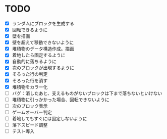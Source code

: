 # TODO

- [x] ランダムにブロックを生成する
- [x] 回転できるように
- [x] 壁を描画
- [x] 壁を超えて移動できないように
- [x] 堆積物のデータ構造作成。描画
- [x] 着地したら固定するように
- [x] 自動的に落ちるように
- [x] 次のブロックが出現するように
- [x] そろった行の判定
- [x] そろった行を消す
- [x] 堆積物をカラー化
- [ ] バグ：消したあと、支えるものがないブロックは下まで落ちないといけない
- [ ] 堆積物に引っかかった場合、回転できないように
- [ ] 次のブロック表示
- [ ] ゲームオーバー判定
- [ ] 着地してもすぐには固定しないように
- [ ] 落下スピード調整
- [ ] テスト導入
